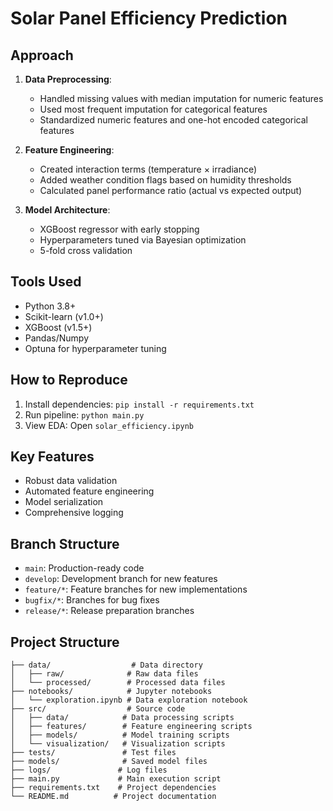 # Solar Panel Efficiency Prediction

## Approach
1. **Data Preprocessing**:
   - Handled missing values with median imputation for numeric features
   - Used most frequent imputation for categorical features
   - Standardized numeric features and one-hot encoded categorical features

2. **Feature Engineering**:
   - Created interaction terms (temperature × irradiance)
   - Added weather condition flags based on humidity thresholds
   - Calculated panel performance ratio (actual vs expected output)

3. **Model Architecture**:
   - XGBoost regressor with early stopping
   - Hyperparameters tuned via Bayesian optimization
   - 5-fold cross validation

## Tools Used
- Python 3.8+
- Scikit-learn (v1.0+)
- XGBoost (v1.5+)
- Pandas/Numpy
- Optuna for hyperparameter tuning

## How to Reproduce
1. Install dependencies: `pip install -r requirements.txt`
2. Run pipeline: `python main.py`
3. View EDA: Open `solar_efficiency.ipynb`

## Key Features
- Robust data validation
- Automated feature engineering
- Model serialization
- Comprehensive logging 

## Branch Structure
- `main`: Production-ready code
- `develop`: Development branch for new features
- `feature/*`: Feature branches for new implementations
- `bugfix/*`: Branches for bug fixes
- `release/*`: Release preparation branches

## Project Structure
```
├── data/                  # Data directory
│   ├── raw/              # Raw data files
│   └── processed/        # Processed data files
├── notebooks/            # Jupyter notebooks
│   └── exploration.ipynb # Data exploration notebook
├── src/                  # Source code
│   ├── data/            # Data processing scripts
│   ├── features/        # Feature engineering scripts
│   ├── models/          # Model training scripts
│   └── visualization/   # Visualization scripts
├── tests/               # Test files
├── models/              # Saved model files
├── logs/               # Log files
├── main.py             # Main execution script
├── requirements.txt    # Project dependencies
└── README.md          # Project documentation
``` 